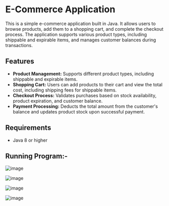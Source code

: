 # E-Commerce Application

This is a simple e-commerce application built in Java. It allows users to browse products, add them to a shopping cart, and complete the checkout process. The application supports various product types, including shippable and expirable items, and manages customer balances during transactions.

## Features

- **Product Management:** Supports different product types, including shippable and expirable items.
- **Shopping Cart:** Users can add products to their cart and view the total cost, including shipping fees for shippable items.
- **Checkout Process:** Validates purchases based on stock availability, product expiration, and customer balance.
- **Payment Processing:** Deducts the total amount from the customer's balance and updates product stock upon successful payment.

## Requirements

- Java 8 or higher
 
## Running Program:-

![image](https://github.com/user-attachments/assets/7719997a-4c02-457a-8894-482ac20bb7e0)

![image](https://github.com/user-attachments/assets/11d5804c-aa04-4282-b910-0ec25ff2fe42)


![image](https://github.com/user-attachments/assets/e899a5cc-3da6-4458-ba3a-dffdb6082238)


![image](https://github.com/user-attachments/assets/59bc1818-f75c-4536-8694-68d8397232a6)







